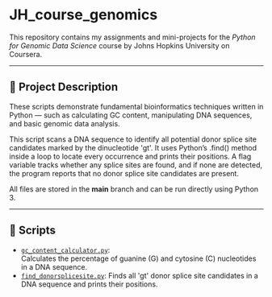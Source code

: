 # JH_course_genomics

This repository contains my assignments and mini-projects for the *Python for Genomic Data Science* course by Johns Hopkins University on Coursera.

---

## 📘 Project Description

These scripts demonstrate fundamental bioinformatics techniques written in Python — such as calculating GC content, manipulating DNA sequences, and basic genomic data analysis.

This script scans a DNA sequence to identify all potential donor splice site candidates marked by the dinucleotide 'gt'.
It uses Python’s .find() method inside a loop to locate every occurrence and prints their positions.
A flag variable tracks whether any splice sites are found, and if none are detected, the program reports that no donor splice site candidates are present.

All files are stored in the **main** branch and can be run directly using Python 3.  

---

## 🧬 Scripts

- [`gc_content_calculator.py`](gc_content_calculator.py):  
  Calculates the percentage of guanine (G) and cytosine (C) nucleotides in a DNA sequence.
- [`find_donorsplicesite.py`](find_donorsplicesite.py):
  Finds all 'gt' donor splice site candidates in a DNA sequence and prints their positions.

  
